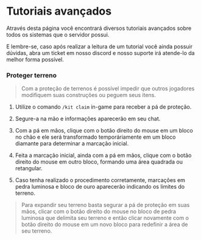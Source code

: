 # **Tutoriais avançados**

Através desta página você encontrará diversos tutoriais
avançados sobre todos os sistemas que o servidor possui.

E lembre-se, caso após realizar a leitura de um tutorial
você ainda possuir dúvidas, abra um ticket em nosso discord
e nosso suporte irá atende-lo da melhor forma possível.

### **Proteger terreno**

>Com a proteção de terrenos é possível impedir que outros
jogadores modifiquem suas construções ou peguem seus itens.

1. Utilize o comando `/kit claim` in-game para receber a pá de proteção.

2. Segure-a na mão e informações aparecerão em seu chat.

3. Com a pá em mãos, clique com o botão direito do mouse em um bloco
no chão e ele será transformado temporáriamente em um bloco diamante
para determinar a marcação inicial.

4. Feita a marcação inicial, ainda com a pá em mãos, clique com o botão
direito do mouse em outro bloco, formando uma área quadrada ou retangular.

5. Caso tenha realizado o procedimento corretamente, marcações em pedra
luminosa e bloco de ouro aparecerão indicando os limites do terreno.

>Para expandir seu terreno basta segurar a pá de proteção em suas mãos,
clicar com o botão direito do mouse no bloco de pedra luminosa que delimita
seu terreno e então clicar novamente com o botão direito do mouse em um novo
bloco para redefinir a área de seu terreno.